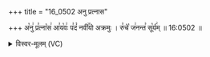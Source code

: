 +++
title = "16_0502 अनु प्रत्नास"

+++
अ꣡नु꣢ प्र꣣त्ना꣡स꣢ आ꣣य꣡वः꣢ प꣣दं꣡ नवी꣢꣯यो अक्रमुः । रु꣣चे꣡ ज꣢नन्त꣣ सू꣡र्य꣢म् ॥ 16:0502 ॥

<details><summary>विस्वर-मूलम् (VC)</summary>

अनु प्रत्नास आयवः पदं नवीयो अक्रमुः । रुचे जनन्त सूर्यम् ॥५०२॥
</details>